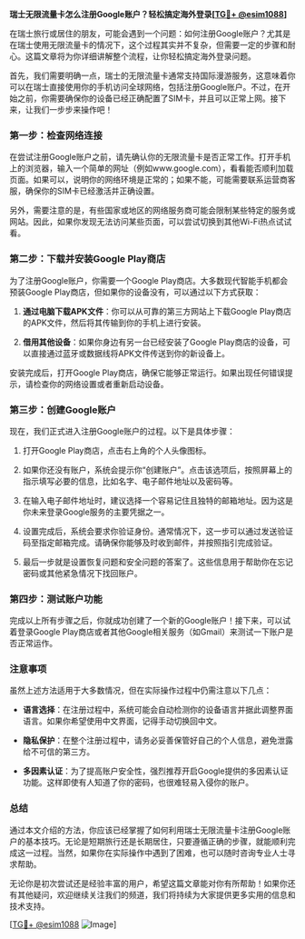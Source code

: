 **瑞士无限流量卡怎么注册Google账户？轻松搞定海外登录[[TG💪+ @esim1088](https://t.me/s/esim1088)]**

在瑞士旅行或居住的朋友，可能会遇到一个问题：如何注册Google账户？尤其是在瑞士使用无限流量卡的情况下，这个过程其实并不复杂，但需要一定的步骤和耐心。这篇文章将为你详细讲解整个流程，让你轻松搞定海外登录问题。

首先，我们需要明确一点，瑞士的无限流量卡通常支持国际漫游服务，这意味着你可以在瑞士直接使用你的手机访问全球网络，包括注册Google账户。不过，在开始之前，你需要确保你的设备已经正确配置了SIM卡，并且可以正常上网。接下来，让我们一步步来操作吧！

### 第一步：检查网络连接

在尝试注册Google账户之前，请先确认你的无限流量卡是否正常工作。打开手机上的浏览器，输入一个简单的网址（例如www.google.com），看看能否顺利加载页面。如果可以，说明你的网络环境是正常的；如果不能，可能需要联系运营商客服，确保你的SIM卡已经激活并正确设置。

另外，需要注意的是，有些国家或地区的网络服务商可能会限制某些特定的服务或网站。因此，如果你发现无法访问某些页面，可以尝试切换到其他Wi-Fi热点试试看。

### 第二步：下载并安装Google Play商店

为了注册Google账户，你需要一个Google Play商店。大多数现代智能手机都会预装Google Play商店，但如果你的设备没有，可以通过以下方式获取：

1. **通过电脑下载APK文件**：你可以从可靠的第三方网站上下载Google Play商店的APK文件，然后将其传输到你的手机上进行安装。
   
2. **借用其他设备**：如果你身边有另一台已经安装了Google Play商店的设备，可以直接通过蓝牙或数据线将APK文件传送到你的新设备上。

安装完成后，打开Google Play商店，确保它能够正常运行。如果出现任何错误提示，请检查你的网络设置或者重新启动设备。

### 第三步：创建Google账户

现在，我们正式进入注册Google账户的过程。以下是具体步骤：

1. 打开Google Play商店，点击右上角的个人头像图标。
   
2. 如果你还没有账户，系统会提示你“创建账户”。点击该选项后，按照屏幕上的指示填写必要的信息，比如名字、电子邮件地址以及密码等。

3. 在输入电子邮件地址时，建议选择一个容易记住且独特的邮箱地址。因为这是你未来登录Google服务的主要凭据之一。

4. 设置完成后，系统会要求你验证身份。通常情况下，这一步可以通过发送验证码至指定邮箱完成。请确保你能够及时收到邮件，并按照指引完成验证。

5. 最后一步就是设置恢复问题和安全问题的答案了。这些信息用于帮助你在忘记密码或其他紧急情况下找回账户。

### 第四步：测试账户功能

完成以上所有步骤之后，你就成功创建了一个新的Google账户！接下来，可以试着登录Google Play商店或者其他Google相关服务（如Gmail）来测试一下账户是否正常运作。

### 注意事项

虽然上述方法适用于大多数情况，但在实际操作过程中仍需注意以下几点：

- **语言选择**：在注册过程中，系统可能会自动检测你的设备语言并据此调整界面语言。如果你希望使用中文界面，记得手动切换回中文。
  
- **隐私保护**：在整个注册过程中，请务必妥善保管好自己的个人信息，避免泄露给不可信的第三方。

- **多因素认证**：为了提高账户安全性，强烈推荐开启Google提供的多因素认证功能。这样即使有人知道了你的密码，也很难轻易入侵你的账户。

### 总结

通过本文介绍的方法，你应该已经掌握了如何利用瑞士无限流量卡注册Google账户的基本技巧。无论是短期旅行还是长期居住，只要遵循正确的步骤，就能顺利完成这一过程。当然，如果你在实际操作中遇到了困难，也可以随时咨询专业人士寻求帮助。

无论你是初次尝试还是经验丰富的用户，希望这篇文章能对你有所帮助！如果你还有其他疑问，欢迎继续关注我们的频道，我们将持续为大家提供更多实用的信息和技术支持。

[[TG💪+ @esim1088](https://t.me/s/esim1088) ![Image](https://i.postimg.cc/4NQfJmqS/Snipaste-2025-05-13-00-14-12.png)]